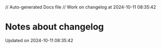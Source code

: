 // Auto-generated Docs file
// Work on changelog at 2024-10-11 08:35:42
# Notes about changelog
Updated on 2024-10-11 08:35:42
